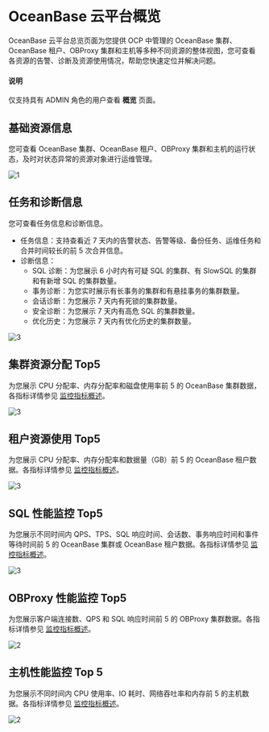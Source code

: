 # OceanBase 云平台概览

OceanBase 云平台总览页面为您提供 OCP 中管理的 OceanBase 集群、OceanBase 租户、OBProxy 集群和主机等多种不同资源的整体视图，您可查看各资源的告警、诊断及资源使用情况，帮助您快速定位并解决问题。

 <main id="notice" type='notice'>
 <h4>说明</h4>
 <p>仅支持具有 ADMIN 角色的用户查看 <b>概览</b> 页面。</p>
 </main>

## 基础资源信息

您可查看 OceanBase 集群、OceanBase 租户、OBProxy 集群和主机的运行状态，及时对状态异常的资源对象进行运维管理。

 ![1](https://obbusiness-private.oss-cn-shanghai.aliyuncs.com/doc/img/ocp/401/manager-obj.png)

## 任务和诊断信息

您可查看任务信息和诊断信息。

* 任务信息：支持查看近 7 天内的告警状态、告警等级、备份任务、运维任务和合并时间较长的前 5 次合并信息。
* 诊断信息：
  * SQL 诊断：为您展示 6 小时内有可疑 SQL 的集群、有 SlowSQL 的集群和有新增 SQL 的集群数量。
  * 事务诊断：为您实时展示有长事务的集群和有悬挂事务的集群数量。
  * 会话诊断：为您展示 7 天内有死锁的集群数量。
  * 安全诊断：为您展示 7 天内有高危 SQL 的集群数量。
  * 优化历史：为您展示 7 天内有优化历史的集群数量。

![3](https://obbusiness-private.oss-cn-shanghai.aliyuncs.com/doc/img/ocp/401/%E4%BB%BB%E5%8A%A1%E5%92%8C%E8%AF%8A%E6%96%AD%E4%BF%A1%E6%81%AF1.png)

## 集群资源分配 Top5

为您展示 CPU 分配率、内存分配率和磁盘使用率前 5 的 OceanBase 集群数据，各指标详情参见 [监控指标概述](../../1900.reference-guide/300.monitoring-indicator-reference/100.overview-of-metrics.md)。

![3](https://obbusiness-private.oss-cn-shanghai.aliyuncs.com/doc/img/ocp/401/%E9%9B%86%E7%BE%A4%E8%B5%84%E6%BA%90%E5%88%86%E9%85%8D%20top5.png)

## 租户资源使用 Top5

为您展示 CPU 分配率、内存分配率和数据量（GB）前 5 的 OceanBase 租户数据。各指标详情参见 [监控指标概述](../../1900.reference-guide/300.monitoring-indicator-reference/100.overview-of-metrics.md)。

![3](https://obbusiness-private.oss-cn-shanghai.aliyuncs.com/doc/img/ocp/401/%E7%A7%9F%E6%88%B7%E8%B5%84%E6%BA%90%E4%BD%BF%E7%94%A8top5.png)

## SQL 性能监控 Top5

为您展示不同时间内 QPS、TPS、SQL 响应时间、会话数、事务响应时间和事件等待时间前 5 的 OceanBase 集群或 OceanBase 租户数据。各指标详情参见 [监控指标概述](../../1900.reference-guide/300.monitoring-indicator-reference/100.overview-of-metrics.md)。

![3](https://obbusiness-private.oss-cn-shanghai.aliyuncs.com/doc/img/ocp/401/SQL%E6%80%A7%E8%83%BD%E7%9B%91%E6%8E%A7top5.png)

## OBProxy 性能监控 Top5

为您展示客户端连接数、QPS 和 SQL 响应时间前 5 的 OBProxy 集群数据。各指标详情参见 [监控指标概述](../../1900.reference-guide/300.monitoring-indicator-reference/100.overview-of-metrics.md)。

![2](https://obbusiness-private.oss-cn-shanghai.aliyuncs.com/doc/img/ocp/421/obproxy%E6%80%A7%E8%83%BD%E7%9B%91%E6%8E%A7.png)

## 主机性能监控 Top 5

为您展示不同时间内 CPU 使用率、IO 耗时、网络吞吐率和内存前 5 的主机数据。各指标详情参见 [监控指标概述](../../1900.reference-guide/300.monitoring-indicator-reference/100.overview-of-metrics.md)。

![2](https://obbusiness-private.oss-cn-shanghai.aliyuncs.com/doc/img/ocp/421/%E4%B8%BB%E6%9C%BA%E6%80%A7%E8%83%BD%E7%9B%91%E6%8E%A7.png)
